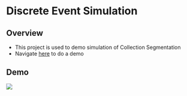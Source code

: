 # Discrete Event Simulation

## Overview
- This project is used to demo simulation of Collection Segmentation
- Navigate [here](https://rahulkirangaddam.is-a.dev/discreate-event-simulation/) to do a demo

## Demo
![](demo/04-Chat-1629103859382.gif)
